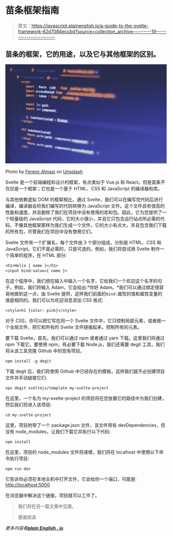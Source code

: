 # 苗条框架指南

> 原文：<https://javascript.plainenglish.io/a-guide-to-the-svelte-framework-62d7084eccbd?source=collection_archive---------19----------------------->

## 苗条的框架，它的用途，以及它与其他框架的区别。

![](img/9aa8e80382a2d846f45da535c71bfabc.png)

Photo by [Ferenc Almasi](https://unsplash.com/@flowforfrank?utm_source=medium&utm_medium=referral) on [Unsplash](https://unsplash.com?utm_source=medium&utm_medium=referral)

Svelte 是一个前端编程和设计的框架，有点类似于 Vue.js 和 React。但是苗条不仅仅是一个框架；它也是一个基于 HTML、CSS 和 JavaScript 的编译器和库。

与其他依赖虚拟 DOM 的框架相比，通过 Svelte，我们可以在编写完代码后进行编译，编译器会将我们编写的代码转换为 JavaScript 文件。这个文件具有很高的性能和速度，并且删除了我们在项目中没有使用的库和包。因此，它为您提供了一个轻量级的 JavaScript 代码，它的大小很小，并且它只包含运行站点所必需的代码，不像其他框架那样为我们生成一个文件，它的大小有点大，并且包含我们下载的所有包，尽管我们在项目中没有使用它们。

Svelte 文件有一个扩展名，每个文件由 3 个部分组成，分别是 HTML、CSS 和 JavaScript。它们不是必需的，只是可选的。例如，我们将尝试用 Svelte 制作一个简单的程序，在 HTML 部分:

```
<h1>Hello { name }</h1>
<input bind:value={ name }>
```

在这个程序中，我们想在输入中输入一个名字，它给我们一个欢迎这个名字的句子。例如，我们将输入 Adam，它会给出:*你好 Adam。*我们可以通过绑定很容易地做到这一点，由 Svelte 提供，这样我们前面的`bind:`属性的值和属性变量的值是相同的。我们可以为欢迎消息添加 CSS 格式:

```
<style>h1 {color: pink}</style>
```

对于 CSS，你可以把它写在同一个 Svelte 文件中，它只控制局部元素，或者做一个全局文件，把它和所有的 Svelte 文件链接起来，控制所有的元素。

要下载 Svelte，首先，我们可以通过 npm 或者通过 yarn 下载。这里我们将通过 npm 下载它。要使用 npm，有必要下载 Node.js，我们还需要 degit 工具，我们将从该工具克隆 Github 中的现有项目。

```
npm install -g degit
```

下载 degit 后，我们将使用 Github 中已经存在的模板，这样我们就不必创建项目文件并手动链接它们:

```
npx degit sveltejs/template my-svelte-project
```

在这里，一个名为 my-svelte-project 的项目将在您放置它的路径中为我们创建，然后我们将进入该项目:

```
cd my-svelte-project
```

这里，项目附带了一个 package.json 文件，该文件带有 devDependencies，但没有 node_modules，让我们下载它并执行以下代码:

```
npm install
```

在这里，项目的 node_modules 文件将递增，我们将在 localhost 中使用以下命令执行项目:

```
npm run dev
```

它告诉你必须在本地主机中打开文件，它会给你一个端口，可能是: [http://localhost:5000](http://localhost:5000)

在浏览器中解决这个链接，项目就可以工作了。

> 我们将在另一篇文章中见面，
> 
> 感谢阅读

*更多内容看*[***plain English . io***](http://plainenglish.io/)